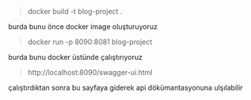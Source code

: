 > docker build -t blog-project . 

burda bunu önce docker image oluşturuyoruz 

> docker run -p 8090:8081 blog-project

burda bunu docker üstünde çalıştırıyoruz

> http://localhost:8090/swagger-ui.html

çalıştırdıktan sonra bu sayfaya giderek api dökümantasyonuna ulşılabilir